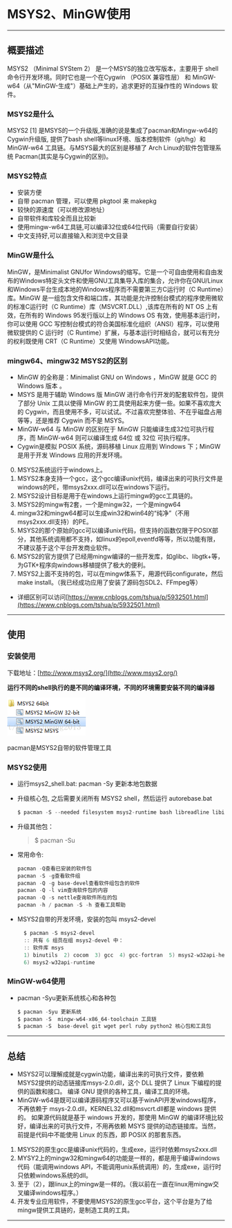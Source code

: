 # MSYS2、MinGW使用

---

## 概要描述

MSYS2 （Minimal SYStem 2） 是一个MSYS的独立改写版本，主要用于 shell 命令行开发环境。同时它也是一个在Cygwin （POSIX 兼容性层） 和 MinGW-w64（从"MinGW-生成"）基础上产生的，追求更好的互操作性的 Windows 软件。

### MSYS2是什么

MSYS2 [1]  是MSYS的一个升级版,准确的说是集成了pacman和Mingw-w64的Cygwin升级版, 提供了bash shell等linux环境、版本控制软件（git/hg）和MinGW-w64 工具链。与MSYS最大的区别是移植了 Arch Linux的软件包管理系统 Pacman(其实是与Cygwin的区别)。


### MSYS2特点

- 安装方便
- 自带 pacman 管理，可以使用 pkgtool 来 makepkg
- 较快的源速度（可以修改源地址）
- 自带软件和库较全而且比较新
- 使用mingw-w64工具链,可以编译32位或64位代码（需要自行安装）
- 中文支持好,可以直接输入和浏览中文目录

### MinGW是什么

MinGW，是Minimalist GNUfor Windows的缩写。它是一个可自由使用和自由发布的Windows特定头文件和使用GNU工具集导入库的集合，允许你在GNU/Linux和Windows平台生成本地的Windows程序而不需要第三方C运行时（C Runtime）库。MinGW 是一组包含文件和端口库，其功能是允许控制台模式的程序使用微软的标准C运行时（C Runtime）库（MSVCRT.DLL）,该库在所有的 NT OS 上有效，在所有的 Windows 95发行版以上的 Windows OS 有效，使用基本运行时，你可以使用 GCC 写控制台模式的符合美国标准化组织（ANSI）程序，可以使用微软提供的 C 运行时（C Runtime）扩展，与基本运行时相结合，就可以有充分的权利既使用 CRT（C Runtime）又使用 WindowsAPI功能。

### mingw64、mingw32 MSYS2的区别

- MinGW 的全称是：Minimalist GNU on Windows ，MinGW 就是 GCC 的 Windows 版本 。
- MSYS 是用于辅助 Windows 版 MinGW 进行命令行开发的配套软件包，提供了部分 Unix 工具以使得 MinGW 的工具使用起来方便一些。如果不喜欢庞大的 Cygwin，而且使用不多，可以试试。不过喜欢完整体验、不在乎磁盘占用等等，还是推荐 Cygwin 而不是 MSYS。
- MinGW-w64 与 MinGW 的区别在于 MinGW 只能编译生成32位可执行程序，而 MinGW-w64 则可以编译生成 64位 或 32位 可执行程序。  
- Cygwin是模拟 POSIX 系统，源码移植 Linux 应用到 Windows 下；MinGW 是用于开发 Windows 应用的开发环境。

0. MSYS2系统运行于windows上。
1. MSYS2本身支持一个gcc，这个gcc编译unix代码，编译出来的可执行文件是windows的PE，带msys2xxx.dll可以在windows下运行。
2. MSYS2设计目标是用于在windows上运行mingw的gcc工具链的。
3. MSYS2的mingw有2套，一个是mingw32，一个是mingw64
4. mingw32和mingw64都可以生成win32和win64的“纯净”（不用msys2xxx.dll支持）的PE。
5. MSYS2的那个原始的gcc可以编译unix代码，但支持的函数仅限于POSIX部分，其他系统调用都不支持，如linux的epoll,eventfd等等，所以功能有限，不建议基于这个平台开发商业软件。
6. MSYS2的官方提供了已经用mingw编译的一些开发库，如glibc、libgtk+等，为GTK+程序向windows移植提供了极大的便利。
7. MSYS2上面不支持的包，可以在mingw体系下，用源代码configurate，然后make install。（我已经成功应用了安装了源码包SDL2、FFmpeg等）
- 详细区别可以访问[https://www.cnblogs.com/tshua/p/5932501.html](https://www.cnblogs.com/tshua/p/5932501.html)

---

## 使用

### 安装使用

下载地址：[http://www.msys2.org/](http://www.msys2.org/)

**运行不同的shell执行的是不同的编译环境，不同的环境需要安装不同的编译器**

![不同版本截图.png](./res/20170427222151259.png)

pacman是MSYS2自带的软件管理工具

### MSYS2使用

- 运行msys2_shell.bat: pacman -Sy 更新本地包数据

- 升级核心包,  之后需要关闭所有 MSYS2 shell，然后运行 autorebase.bat

  ```groovy
  $ pacman -S --needed filesystem msys2-runtime bash libreadline libiconv libarchive libgpgme libcurl pacman ncurses libintl
  ```

- 升级其他包：
  > $ pacman -Su

- 常用命令:
  
  ```groovy
  pacman -Q查看已安装的软件包
  pacman -S -g查看软件组
  pacman -Q -g base-devel查看软件组包含的软件
  pacman -Q -l vim查询软件包的内容
  pacman -Q -s nettle查询软件所在的包
  pacman -h / pacman -S -h 查看工具帮助
  ```

- MSYS2自带的开发环境，安装的包叫 msys2-devel

  ```groovy
    $ pacman -S msys2-devel
    :: 共有 6 组员在组 msys2-devel 中：
    :: 软件库 msys
    1) binutils  2) cocom  3) gcc  4) gcc-fortran  5) msys2-w32api-headers
    6) msys2-w32api-runtime
  ```

### MinGW-w64使用

- pacman -Syu更新系统核心和各种包

  ```groovy
  $ pacman -Syu 更新系统
  $ pacman -S  mingw-w64-x86_64-toolchain 工具链
  $ pacman -S  base-devel git wget perl ruby python2 核心包和工具包
  ```

---

## 总结

- MSYS2可以理解成就是cygwin功能，编译出来的可执行文件，要依赖MSYS2提供的动态链接库msys-2.0.dll，这个 DLL 提供了 Linux 下编程的提供的函数和接口。
  编译 GNU 提供的各种工具，编译工具的环境。
- MinGW-w64是既可以编译源码程序又可以基于winAPI开发windows程序，不再依赖于 msys-2.0.dll，KERNEL32.dll和msvcrt.dll都是 windows 提供的。
  如果源代码就是基于 windows 开发的，那使用 MinGW 的编译环境比较好，编译出来的可执行文件，不用再依赖 MSYS 提供的动态链接库。当然，前提是代码中不能使用 Linux 的东西，即 POSIX 的那套东西。

1. MSYS2的原生gcc是编译unix代码的，生成exe，运行时依赖msys2xxx.dll
2. MYSY2上的mingw32和mingw64的功能是一样的，都是用于编译windows代码（能调用windows API，不能调用unix系统调用）的，生成exe，运行时只依赖windows系统的dll。
3. 至于（2），跟linux上的mingw是一样的。（我以前在一直在linux用mingw交叉编译windows程序。）
4. 开发专业应用软件，不要使用MSYS2的原生gcc平台，这个平台是为了给mingw提供工具链的，是制造工具的工具。

---